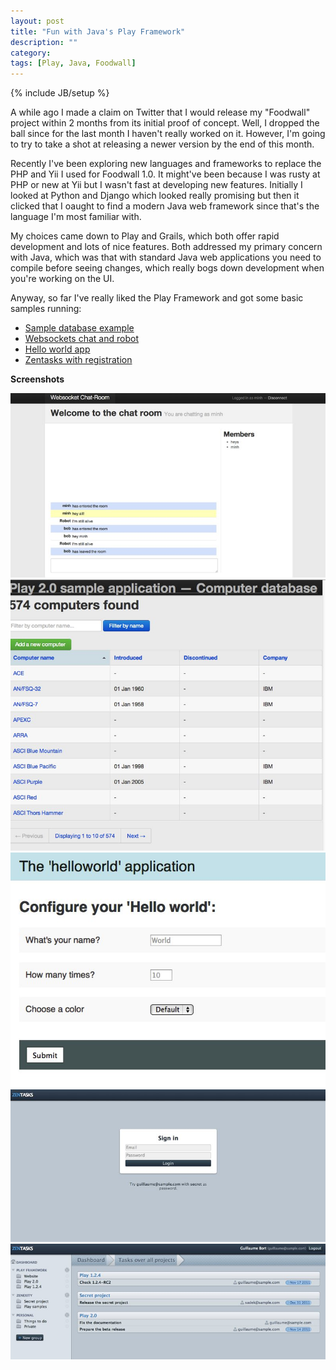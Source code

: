 ```yaml
---
layout: post
title: "Fun with Java's Play Framework"
description: ""
category: 
tags: [Play, Java, Foodwall]
---
```

{% include JB/setup %}

A while ago I made a claim on Twitter that I would release my "Foodwall" project
within 2 months from its initial proof of concept. Well, I dropped the ball
since for the last month I haven't really worked on it. However, I'm going to
try to take a shot at releasing a newer version by the end of this month.

Recently I've been exploring new languages and frameworks to replace the PHP
and Yii I used for Foodwall 1.0. It might've been because I was rusty at PHP
or new at Yii but I wasn't fast at developing new features. Initially
I looked at Python and Django which looked really promising but then
it clicked that I oaught to find a modern Java web framework since that's the 
language I'm most familiar with.

My choices came down to Play and Grails, which both offer rapid development
and lots of nice features. Both addressed my primary concern with Java, which
was that with standard Java web applications you need to compile before
seeing changes, which really bogs down development when you're working on
the UI.

Anyway, so far I've really liked the Play Framework and got some basic 
samples running:

<ul>
    <li><a href="http://www.minh.io:8081" target="_blank">Sample database example</a></li>
    <li><a href="http://www.minh.io:8082" target="_blank">Websockets chat and robot</a></li>
    <li><a href="http://www.minh.io:8083" target="_blank">Hello world app</a></li>
    <li><a href="http://www.minh.io:8084" target="_blank">Zentasks with registration</a></li>
</ul>

**Screenshots**

<img src="/assets/img/play/play_chat1.jpg" alt="play_chat1.jpg" title="Play chat"/>

<img src="/assets/img/play/play_db1.jpg" alt="play_db1.jpg" title="Play Database"/>

<img src="/assets/img/play/play_helloworld.jpg" alt="play_helloworld.jpg" title="Play Database"/>

<img src="/assets/img/play/play_zentasks1.jpg" alt="play_zentasks1.jpg" title="Play Zentasks1"/>

<img src="/assets/img/play/play_zentasks2.jpg" alt="play_zentasks2.jpg" title="Play Zentasks2"/>
